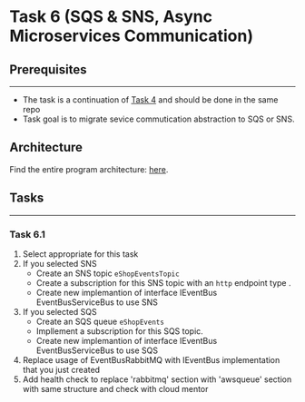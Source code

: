 # Task 6 (SQS & SNS, Async Microservices Communication)

## Prerequisites

---

- The task is a continuation of [Task 4](../4_integration_with_nosql_database/task.md) and should be done in the same repo
- Task goal is to migrate sevice commutication abstraction to SQS or SNS.

## Architecture

Find the entire program architecture: [here](../Architecture.pdf).

## Tasks

 
---

### Task 6.1
1. Select appropriate for this task
2. If you selected SNS
   - Create an SNS topic `eShopEventsTopic`
   - Create a subscription for this SNS topic with an `http` endpoint type .
   - Create new implemantion of interface IEventBus EventBusServiceBus to use SNS
3. If you selected SQS
   - Create an SQS queue `eShopEvents`
   - Impllement a subscription for this SQS topic.
   - Create new implemantion of interface IEventBus EventBusServiceBus to use SQS
4. Replace usage of EventBusRabbitMQ with IEventBus implementation that you just created
5. Add health check to replace 'rabbitmq' section with 'awsqueue' section with same structure and check with cloud mentor